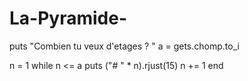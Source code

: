 # La-Pyramide-


puts "Combien tu veux d'etages ? "
a = gets.chomp.to_i

n = 1
while n <= a 
  puts ("# " * n).rjust(15)
  n += 1
end
